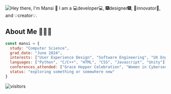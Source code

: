 ![Hey there, I'm Mansi 👋 I am a 💻developer💻, 🎆designer🎆, 🚀innovator🚀, and 💡creator💡.](./wide_intro.gif)

## About Me 👩🏽‍💻
```js
const mansi = {
  study: "Computer Science",
  grad_date: "June 2024",
  interests: ["User Experience Design", "Software Engineering", "UX Engineering"],
  languages: ["Python", "C/C++", "HTML", "CSS", "Javascript", "Unity"],
  conferences_attended: ["Grace Hopper Celebration", "Women in Cybersecurity", "Google I/O"],
  status: "exploring something or somewhere new"
}
```
![visitors](https://visitor-badge.glitch.me/badge?page_id=msaini26.readme-visitors&left_color=blue&right_color=green)
